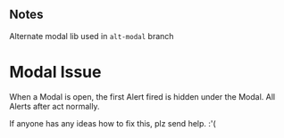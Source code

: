 ## Notes
Alternate modal lib used in `alt-modal` branch


# Modal Issue

When a Modal is open, the first Alert fired is hidden under the Modal. All Alerts after act normally.

If anyone has any ideas how to fix this, plz send help. :'(